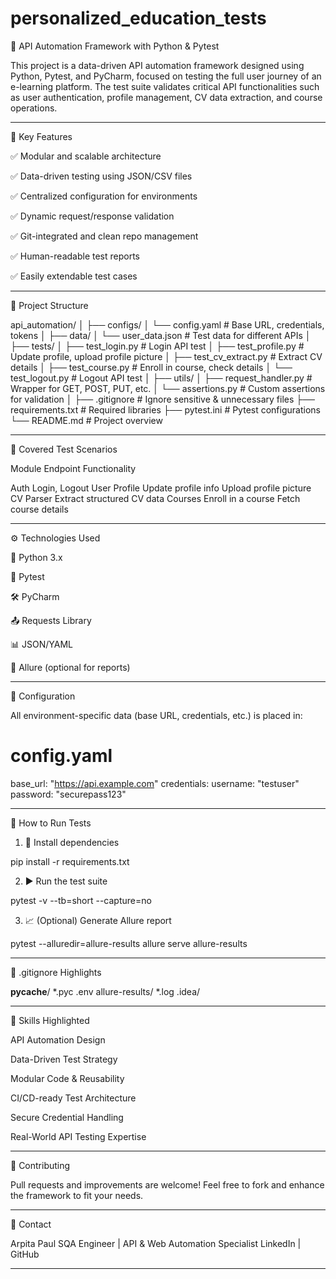 # personalized_education_tests

🚀 API Automation Framework with Python & Pytest

This project is a data-driven API automation framework designed using Python, Pytest, and PyCharm, focused on testing the full user journey of an e-learning platform. The test suite validates critical API functionalities such as user authentication, profile management, CV data extraction, and course operations.


---

📌 Key Features

✅ Modular and scalable architecture

✅ Data-driven testing using JSON/CSV files

✅ Centralized configuration for environments

✅ Dynamic request/response validation

✅ Git-integrated and clean repo management

✅ Human-readable test reports

✅ Easily extendable test cases



---

📂 Project Structure

api_automation/
│
├── configs/
│   └── config.yaml                # Base URL, credentials, tokens
│
├── data/
│   └── user_data.json             # Test data for different APIs
│
├── tests/
│   ├── test_login.py             # Login API test
│   ├── test_profile.py           # Update profile, upload profile picture
│   ├── test_cv_extract.py        # Extract CV details
│   ├── test_course.py            # Enroll in course, check details
│   └── test_logout.py            # Logout API test
│
├── utils/
│   ├── request_handler.py        # Wrapper for GET, POST, PUT, etc.
│   └── assertions.py             # Custom assertions for validation
│
├── .gitignore                    # Ignore sensitive & unnecessary files
├── requirements.txt              # Required libraries
├── pytest.ini                    # Pytest configurations
└── README.md                     # Project overview


---

🔐 Covered Test Scenarios

Module	Endpoint Functionality

Auth	Login, Logout
User Profile	Update profile info
	Upload profile picture
CV Parser	Extract structured CV data
Courses	Enroll in a course
	Fetch course details



---

⚙️ Technologies Used

🐍 Python 3.x

🧪 Pytest

🛠️ PyCharm

📤 Requests Library

📊 JSON/YAML

🧾 Allure (optional for reports)



---

📁 Configuration

All environment-specific data (base URL, credentials, etc.) is placed in:

# config.yaml
base_url: "https://api.example.com"
credentials:
  username: "testuser"
  password: "securepass123"


---

🧪 How to Run Tests

1. 🔧 Install dependencies



pip install -r requirements.txt

2. ▶️ Run the test suite



pytest -v --tb=short --capture=no

3. 📈 (Optional) Generate Allure report



pytest --alluredir=allure-results
allure serve allure-results


---

🧹 .gitignore Highlights

__pycache__/
*.pyc
.env
allure-results/
*.log
.idea/


---

📌 Skills Highlighted

API Automation Design

Data-Driven Test Strategy

Modular Code & Reusability

CI/CD-ready Test Architecture

Secure Credential Handling

Real-World API Testing Expertise



---

🤝 Contributing

Pull requests and improvements are welcome! Feel free to fork and enhance the framework to fit your needs.


---

📧 Contact

Arpita Paul
SQA Engineer | API & Web Automation Specialist
LinkedIn | GitHub


---
